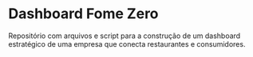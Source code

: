 # Dashboard Fome Zero
Repositório com arquivos e script para a construção de um dashboard estratégico de uma empresa que conecta restaurantes e consumidores.

